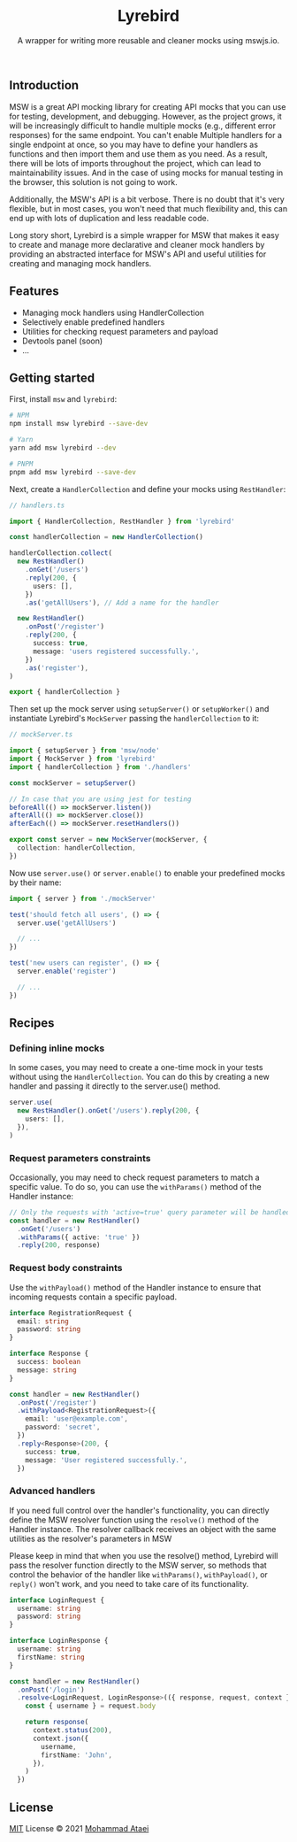 <br/>

<h1 align='center'>Lyrebird</h1>

<p align='center'>A wrapper for writing more reusable and cleaner mocks using mswjs.io.</p>

<br/>

## Introduction

MSW is a great API mocking library for creating API mocks that you can use for
testing, development, and debugging. However, as the project grows, it will be
increasingly difficult to handle multiple mocks (e.g., different error
responses) for the same endpoint. You can't enable Multiple handlers for a
single endpoint at once, so you may have to define your handlers as functions
and then import them and use them as you need. As a result, there will be lots
of imports throughout the project, which can lead to maintainability issues. And
in the case of using mocks for manual testing in the browser, this solution is
not going to work.

Additionally, the MSW's API is a bit verbose. There is no doubt that it's very
flexible, but in most cases, you won't need that much flexibility and, this can
end up with lots of duplication and less readable code.

Long story short, Lyrebird is a simple wrapper for MSW that makes it easy to
create and manage more declarative and cleaner mock handlers by providing an
abstracted interface for MSW's API and useful utilities for creating and
managing mock handlers.

## Features

- Managing mock handlers using HandlerCollection
- Selectively enable predefined handlers
- Utilities for checking request parameters and payload
- Devtools panel (soon)
- ...

## Getting started

First, install `msw` and `lyrebird`:

```bash
# NPM
npm install msw lyrebird --save-dev

# Yarn
yarn add msw lyrebird --dev

# PNPM
pnpm add msw lyrebird --save-dev
```

Next, create a `HandlerCollection` and define your mocks using `RestHandler`:

```typescript
// handlers.ts

import { HandlerCollection, RestHandler } from 'lyrebird'

const handlerCollection = new HandlerCollection()

handlerCollection.collect(
  new RestHandler()
    .onGet('/users')
    .reply(200, {
      users: [],
    })
    .as('getAllUsers'), // Add a name for the handler

  new RestHandler()
    .onPost('/register')
    .reply(200, {
      success: true,
      message: 'users registered successfully.',
    })
    .as('register'),
)

export { handlerCollection }
```

Then set up the mock server using `setupServer()` or `setupWorker()` and
instantiate Lyrebird's `MockServer` passing the `handlerCollection` to it:

```typescript
// mockServer.ts

import { setupServer } from 'msw/node'
import { MockServer } from 'lyrebird'
import { handlerCollection } from './handlers'

const mockServer = setupServer()

// In case that you are using jest for testing
beforeAll(() => mockServer.listen())
afterAll(() => mockServer.close())
afterEach(() => mockServer.resetHandlers())

export const server = new MockServer(mockServer, {
  collection: handlerCollection,
})
```

Now use `server.use()` or `server.enable()` to enable your predefined mocks by
their name:

```typescript
import { server } from './mockServer'

test('should fetch all users', () => {
  server.use('getAllUsers')

  // ...
})

test('new users can register', () => {
  server.enable('register')

  // ...
})
```

## Recipes

### Defining inline mocks

In some cases, you may need to create a one-time mock in your tests without
using the `HandlerCollection`. You can do this by creating a new handler and
passing it directly to the server.use() method.

```typescript
server.use(
  new RestHandler().onGet('/users').reply(200, {
    users: [],
  }),
)
```

### Request parameters constraints

Occasionally, you may need to check request parameters to match a specific
value. To do so, you can use the `withParams()` method of the Handler instance:

```typescript
// Only the requests with 'active=true' query parameter will be handled
const handler = new RestHandler()
  .onGet('/users')
  .withParams({ active: 'true' })
  .reply(200, response)
```

### Request body constraints

Use the `withPayload()` method of the Handler instance to ensure that incoming
requests contain a specific payload.

```typescript
interface RegistrationRequest {
  email: string
  password: string
}

interface Response {
  success: boolean
  message: string
}

const handler = new RestHandler()
  .onPost('/register')
  .withPayload<RegistrationRequest>({
    email: 'user@example.com',
    password: 'secret',
  })
  .reply<Response>(200, {
    success: true,
    message: 'User registered successfully.',
  })
```

### Advanced handlers

If you need full control over the handler's functionality, you can directly
define the MSW resolver function using the `resolve()` method of the Handler
instance. The resolver callback receives an object with the same utilities as
the resolver's parameters in MSW

Please keep in mind that when you use the resolve() method, Lyrebird will pass
the resolver function directly to the MSW server, so methods that control the
behavior of the handler like `withParams()`, `withPayload()`, or `reply()` won't
work, and you need to take care of its functionality.

```typescript
interface LoginRequest {
  username: string
  password: string
}

interface LoginResponse {
  username: string
  firstName: string
}

const handler = new RestHandler()
  .onPost('/login')
  .resolve<LoginRequest, LoginResponse>(({ response, request, context }) => {
    const { username } = request.body

    return response(
      context.status(200),
      context.json({
        username,
        firstName: 'John',
      }),
    )
  })
```

## License

[MIT](./LICENSE) License © 2021 [Mohammad Ataei](https://github.com/mammadataei)
